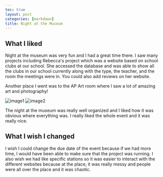 ```yaml
---
toc: true
layout: post
categories: [markdown]
title: Night at the Museum
---
```


## What I liked

Night at the museum was very fun and I had a great time there. I saw many projects including Rebecca's project which was a website based on school clubs at our school. She accessed the database and was able to show all the clubs in our school currently along with the type, the teacher, and the room the meetings were in. You could also add reviews on her website.

Another place I went was to the AP Art room where I saw a lot of amazing art and photography!

![image1](https://user-images.githubusercontent.com/111464920/219784659-0f1b1ff9-0332-4e87-b46a-3f3623e6fb83.jpeg)
![image2](https://user-images.githubusercontent.com/111464920/219784679-3c2306d8-d91e-4b57-9560-33a7af2a8143.jpg)

The night at the museum was really well organized and I liked how it was obvious where everything was. I really liked the whole event and it was really nice. 

## What I wish I changed

I wish I could change the due date of the event because if we had more time, I would have been able to make sure that the project was running. I also wish we had like specific stations so it was easier to interact with the different websites because at the place, it was really messy and people were all over the place and it was chaotic. 
